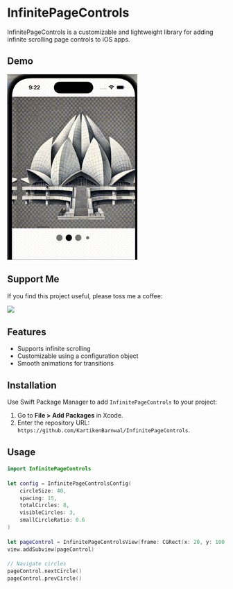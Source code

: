 # InfinitePageControls
InfinitePageControls is a customizable and lightweight library for adding infinite scrolling page controls to iOS apps.

## Demo
![Demo](InfinitePageControls/App/demo.gif)

## Support Me

If you find this project useful, please toss me a coffee:

<a href="https://buymeacoffee.com/kartiken" target="_blank" rel="noopener noreferrer"><img src="https://www.codehim.com/wp-content/uploads/2022/09/bmc-button.png" width="200"><a/>


## Features
- Supports infinite scrolling
- Customizable using a configuration object
- Smooth animations for transitions

## Installation

Use Swift Package Manager to add `InfinitePageControls` to your project:

1. Go to **File > Add Packages** in Xcode.
2. Enter the repository URL: `https://github.com/KartikenBarnwal/InfinitePageControls`.

## Usage

```swift
import InfinitePageControls

let config = InfinitePageControlsConfig(
    circleSize: 40,
    spacing: 15,
    totalCircles: 8,
    visibleCircles: 3,
    smallCircleRatio: 0.6
)

let pageControl = InfinitePageControlsView(frame: CGRect(x: 20, y: 100, width: 300, height: 60), config: config)
view.addSubview(pageControl)

// Navigate circles
pageControl.nextCircle()
pageControl.prevCircle()

```
